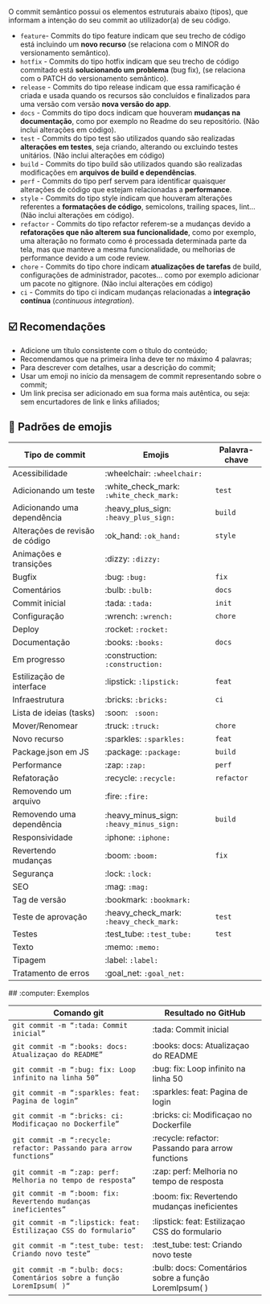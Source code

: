 O commit semântico possui os elementos estruturais abaixo (tipos), que informam a intenção do seu commit ao utilizador(a) de seu código.
- `feature`- Commits do tipo feature indicam que seu trecho de código está incluindo um **novo recurso** (se relaciona com o MINOR do versionamento semântico).
- `hotfix` - Commits do tipo hotfix indicam que seu trecho de código commitado está **solucionando um problema** (bug fix), (se relaciona com o PATCH do versionamento semântico).
- `release` - Commits do tipo release indicam que essa ramificação é criada e usada quando os recursos são concluídos e finalizados para uma versão com versão **nova versão do app**.
- `docs` - Commits do tipo docs indicam que houveram **mudanças na documentação**, como por exemplo no Readme do seu repositório. (Não inclui alterações em código).
- `test` - Commits do tipo test são utilizados quando são realizadas **alterações em testes**, seja criando, alterando ou excluindo testes unitários. (Não inclui alterações em código)
- `build` - Commits do tipo build são utilizados quando são realizadas modificações em **arquivos de build e dependências**.
- `perf` - Commits do tipo perf servem para identificar quaisquer alterações de código que estejam relacionadas a **performance**.
- `style` - Commits do tipo style indicam que houveram alterações referentes a **formatações de código**, semicolons, trailing spaces, lint... (Não inclui alterações em código).
- `refactor` - Commits do tipo refactor referem-se a mudanças devido a **refatorações que não alterem sua funcionalidade**, como por exemplo, uma alteração no formato como é processada determinada parte da tela, mas que manteve a mesma funcionalidade, ou melhorias de performance devido a um code review.
- `chore` - Commits do tipo chore indicam **atualizações de tarefas** de build, configurações de administrador, pacotes... como por exemplo adicionar um pacote no gitignore. (Não inclui alterações em código)
- `ci` - Commits do tipo ci indicam mudanças relacionadas a **integração contínua** (*continuous integration*).
## :ballot_box_with_check: Recomendações
- Adicione um título consistente com o título do conteúdo;
- Recomendamos que na primeira linha deve ter no máximo 4 palavras;
- Para descrever com detalhes, usar a descrição do commit;
- Usar um emoji no início da mensagem de commit representando sobre o commit;
- Um link precisa ser adicionado em sua forma mais autêntica, ou seja: sem encurtadores de link e links afiliados;
## :barber: Padrões de emojis
<table>
  <thead>
    <tr>
      <th>Tipo de commit</th>
      <th>Emojis</th>
      <th>Palavra-chave</th>
    </tr>
  </thead>
 <tbody>
    <tr>
      <td>Acessibilidade</td>
      <td>:wheelchair: <code>:wheelchair:</code></td>
      <td></td>
    </tr>
    <tr>
      <td>Adicionando um teste</td>
      <td>:white_check_mark: <code>:white_check_mark:</code></td>
      <td><code>test</code></td>
    </tr>
    <tr>
      <td>Adicionando uma dependência</td>
      <td>:heavy_plus_sign: <code>:heavy_plus_sign:</code></td>
      <td><code>build</code></td>
    </tr>
    <tr>
      <td>Alterações de revisão de código</td>
      <td>:ok_hand: <code>:ok_hand:</code></td>
      <td><code>style</code></td>
    </tr>
    <tr>
      <td>Animações e transições</td>
      <td>:dizzy: <code>:dizzy:</code></td>
      <td></td>
    </tr>
    <tr>
      <td>Bugfix</td>
      <td>:bug: <code>:bug:</code></td>
      <td><code>fix</code></td>
    </tr>
    <tr>
      <td>Comentários</td>
      <td>:bulb: <code>:bulb:</code></td>
      <td><code>docs</code></td>
    </tr>
    <tr>
      <td>Commit inicial</td>
      <td>:tada: <code>:tada:</code></td>
      <td><code>init</code></td>
    </tr>
    <tr>
      <td>Configuração</td>
      <td>:wrench: <code>:wrench:</code></td>
      <td><code>chore</code></td>
    </tr>
    <tr>
      <td>Deploy</td>
      <td>:rocket: <code>:rocket:</code></td>
      <td></td>
    </tr>
    <tr>
      <td>Documentação</td>
      <td>:books: <code>:books:</code></td>
      <td><code>docs</code></td>
    </tr>
    <tr>
      <td>Em progresso</td>
      <td>:construction: <code>:construction:</code></td>
      <td></td>
    </tr>
    <tr>
      <td>Estilização de interface</td>
      <td>:lipstick: <code>:lipstick:</code></td>
      <td><code>feat</code></td>
    </tr>
    <tr>
      <td>Infraestrutura</td>
      <td>:bricks: <code>:bricks:</code></td>
      <td><code>ci</code></td>
    </tr>
    <tr>
      <td>Lista de ideias (tasks)</td>
      <td>:soon: <code> :soon: </code></td>
      <td></td>
    </tr>
    <tr>
      <td>Mover/Renomear</td>
      <td>:truck: <code>:truck:</code></td>
      <td><code>chore</code></td>
    </tr>
    <tr>
      <td>Novo recurso</td>
      <td>:sparkles: <code>:sparkles:</code></td>
      <td><code>feat</code></td>
    </tr>
    <tr>
      <td>Package.json em JS</td>
      <td>:package: <code>:package:</code></td>
      <td><code>build</code></td>
    </tr>
    <tr>
      <td>Performance</td>
      <td>:zap: <code>:zap:</code></td>
      <td><code>perf</code></td>
    </tr>
    <tr>
        <td>Refatoração</td>
        <td>:recycle: <code>:recycle:</code></td>
        <td><code>refactor</code></td>
    </tr>
    <tr>
      <td>Removendo um arquivo</td>
      <td>:fire: <code>:fire:</code></td>
      <td></td>
    </tr>
    <tr>
      <td>Removendo uma dependência</td>
      <td>:heavy_minus_sign: <code>:heavy_minus_sign:</code></td>
      <td><code>build</code></td>
    </tr>
    <tr>
      <td>Responsividade</td>
      <td>:iphone: <code>:iphone:</code></td>
      <td></td>
    </tr>
    <tr>
      <td>Revertendo mudanças</td>
      <td>:boom: <code>:boom:</code></td>
      <td><code>fix</code></td>
    </tr>
    <tr>
      <td>Segurança</td>
      <td>:lock:️ <code>:lock:</code></td>
      <td></td>
    </tr>
    <tr>
      <td>SEO</td>
      <td>:mag:️ <code>:mag:</code></td>
      <td></td>
    </tr>
    <tr>
      <td>Tag de versão</td>
      <td>:bookmark: <code>:bookmark:</code></td>
      <td></td>
    </tr>
    <tr>
      <td>Teste de aprovação</td>
      <td>:heavy_check_mark: <code>:heavy_check_mark:</code></td>
      <td><code>test</code></td>
    </tr>
    <tr>
      <td>Testes</td>
      <td>:test_tube: <code>:test_tube:</code></td>
      <td><code>test</code></td>
    </tr>
    <tr>
      <td>Texto</td>
      <td>:memo: <code>:memo:</code></td>
      <td></td>
    </tr>
    <tr>
      <td>Tipagem</td>
      <td>:label: <code>:label:</code></td>
      <td></td>
    </tr>
    <tr>
      <td>Tratamento de erros</td>
      <td>:goal_net: <code>:goal_net:</code></td>
      <td></td>
    </tr>
  </tbody>
</table>
## :computer: Exemplos
<table>
  <thead>
    <tr>
      <th>Comando git</th>
      <th>Resultado no GitHub</th>
    </tr>
  </thead>
 <tbody>
    <tr>
      <td>
        <code>git commit -m “:tada: Commit inicial”</code>
      </td>
      <td>:tada: Commit inicial</td>
    </tr>
    <tr>
      <td>
        <code>git commit -m “:books: docs: Atualizaçao do README”</code>
      </td>
      <td>:books: docs: Atualizaçao do README</td>
    </tr>
    <tr>
      <td>
        <code>git commit -m “:bug: fix: Loop infinito na linha 50”</code>
      </td>
      <td>:bug: fix: Loop infinito na linha 50</td>
    </tr>
    <tr>
      <td>
        <code>git commit -m “:sparkles: feat: Pagina de login”</code>
      </td>
      <td>:sparkles: feat: Pagina de login</td>
    </tr>
    <tr>
      <td>
        <code>git commit -m “:bricks: ci: Modificaçao no Dockerfile”</code>
      </td>
      <td>:bricks: ci: Modificaçao no Dockerfile</td>
    </tr>
    <tr>
      <td>
        <code>git commit -m “:recycle: refactor: Passando para arrow functions”</code>
      </td>
      <td>:recycle: refactor: Passando para arrow functions</td>
    </tr>
    <tr>
      <td>
        <code>git commit -m “:zap: perf: Melhoria no tempo de resposta”</code>
      </td>
      <td>:zap: perf: Melhoria no tempo de resposta</td>
    </tr>
    <tr>
      <td>
        <code>git commit -m “:boom: fix: Revertendo mudanças ineficientes”</code>
      </td>
      <td>:boom: fix: Revertendo mudanças ineficientes</td>
    </tr>
    <tr>
      <td>
        <code>git commit -m “:lipstick: feat: Estilizaçao CSS do formulario”</code>
      </td>
      <td>:lipstick: feat: Estilizaçao CSS do formulario</td>
    </tr>
    <tr>
      <td>
        <code>git commit -m “:test_tube: test: Criando novo teste”</code>
      </td>
      <td>:test_tube: test: Criando novo teste</td>
    </tr>
    <tr>
      <td>
        <code>git commit -m “:bulb: docs: Comentários sobre a função LoremIpsum( )“</code>
      </td>
      <td>:bulb: docs: Comentários sobre a função LoremIpsum( )</td>
    </tr>
  </tbody>
</table>